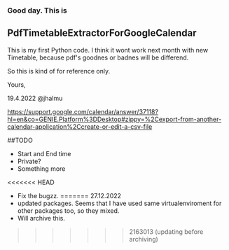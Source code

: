 ### Good day. This is
## PdfTimetableExtractorForGoogleCalendar

This is my first Python code. I think it wont work next month with new Timetable, because pdf's goodnes or badnes will be differend.

So this is kind of for reference only. 

Yours, 

19.4.2022
@jhalmu

https://support.google.com/calendar/answer/37118?hl=en&co=GENIE.Platform%3DDesktop#zippy=%2Cexport-from-another-calendar-application%2Ccreate-or-edit-a-csv-file

##TODO

- Start and End time
- Private?
- Something more

<<<<<<< HEAD
- Fix the bugzz.
=======
27.12.2022
- updated packages. Seems that I have used same virtualenviroment for other packages too, so they mixed. 
- Will archive this.
>>>>>>> 2163013 (updating before archiving)
